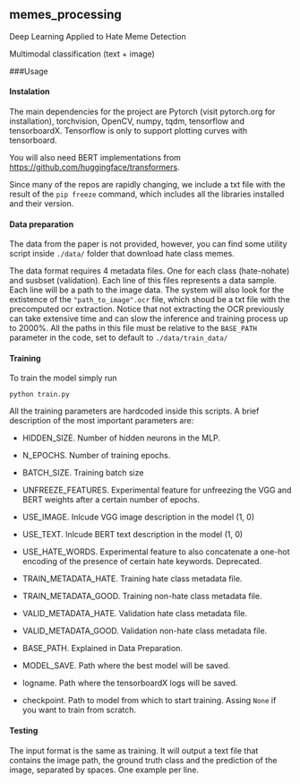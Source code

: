 ## memes_processing

Deep Learning Applied to Hate Meme Detection

Multimodal classification (text + image)

###Usage

#### Instalation
The main dependencies for the project are Pytorch (visit pytorch.org for installation), torchvision, OpenCV, numpy, tqdm, tensorflow and tensorboardX.
Tensorflow is only to support plotting curves with tensorboard.

You will also need BERT implementations from https://github.com/huggingface/transformers.

Since many of the repos are rapidly changing, we include a txt file with the result of the `pip freeze` command, which includes all the libraries installed and their version.

#### Data preparation

The data from the paper is not provided, however, you can find some utility script inside `./data/` folder that download hate class memes.

The data format requires 4 metadata files. One for each class (hate-nohate) and susbset (validation). Each line of this files represents a data sample. 
Each line will be a path to the image data. 
The system will also look for the extistence of the `"path_to_image".ocr` file, which shoud be a txt file with the precomputed ocr extraction.
Notice that not extracting the OCR previously can take extensive time and can slow the inference and training process up to 2000%.
All the paths in this file must be relative to the `BASE_PATH` parameter in the code, set to default to `./data/train_data/`

#### Training
To train the model simply run

```python train.py```

All the training parameters are hardcoded inside this scripts.
A brief description of the most important parameters are:

 - HIDDEN_SIZE. Number of hidden neurons in the MLP. 
 - N_EPOCHS. Number of training epochs.
 - BATCH_SIZE. Training batch size

- UNFREEZE_FEATURES. Experimental feature for unfreezing the VGG and BERT weights after a certain number of epochs.

- USE_IMAGE. Inlcude VGG image description in the model (1, 0)
- USE_TEXT. Inlcude BERT text description in the model (1, 0)
- USE_HATE_WORDS. Experimental feature to also concatenate a one-hot encoding of the presence of certain hate keywords. Deprecated.

- TRAIN_METADATA_HATE. Training hate class metadata file.
- TRAIN_METADATA_GOOD. Training non-hate class metadata file.
- VALID_METADATA_HATE. Validation hate class metadata file.
- VALID_METADATA_GOOD. Validation non-hate class metadata file.
- BASE_PATH. Explained in Data Preparation.

- MODEL_SAVE. Path where the best model will be saved.

- logname. Path where the tensorboardX logs will be saved.

- checkpoint. Path to model from which to start training. Assing `None` if you want to train from scratch.


#### Testing
The input format is the same as training. It will output a text file that contains the image path, the ground truth class and the prediction of the image, separated by spaces. 
One example per line. 
